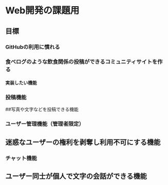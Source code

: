# Web開発の課題用
## 目標
### GitHubの利用に慣れる
### 食べログのような飲食関係の投稿ができるコミュニティサイトを作る

#### 実装したい機能
### 投稿機能
##写真や文字などを投稿できる機能
### ユーザー管理機能（管理者限定）
## 迷惑なユーザーの権利を剥奪し利用不可にする機能
### チャット機能
## ユーザー同士が個人で文字の会話ができる機能
